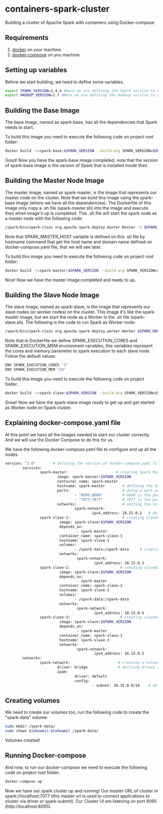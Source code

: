 # containers-spark-cluster

Building a cluster of Apache Spark with containers using Docker-compose

## Requirements

1) [docker](https://docs.docker.com/install/) on your machine.
2) [docker-compose](https://docs.docker.com/compose/install/) on you machine.

## Setting up variables
Before we start building, we need to define some variables.

```bash
export SPARK_VERSION=2.4.4 #Here we are defining the Spark version to create our cluster. The default value is 2.4.4
export HADOOP_VERSION=2.7 #Here we are defining the Hadoop version to support our Spark cluster. The default value is 2.7
```

## Building the Base Image

The base image, named as spark-base, has all the dependencies that Spark needs to start.

To build this image you need to execute the following code on project root folder:

```bash
docker build -t=spark-base:$SPARK_VERSION --build-arg SPARK_VERSION=$SPARK_VERSION --build-arg HADOOP_VERSION=$HADOOP_VERSION ./spark-base/
```

Good! Now you have the spark-base image completed, note that the version of spark-base image is the version of Spark that is installed inside then.

## Building the Master Node Image

The master image, named as spark-master, is the image that represents our master node on the cluster. Note that we build this image using the spark-base image (where we have all the dependencies). The Dockerfile of this image only copy a .sh file (spark-master.sh) into the image and execute then when image's up is completed. This .sh file will start the spark node as a master node with the following code:

```bash
/spark/bin/spark-class org.apache.spark.deploy.master.Master -h $SPARK_MASTER_HOST
```
Note that SPARK_MASTER_HOST variable is defined on this .sh file by hostname command that get the host name and domain name defined on docker-compose.yaml file, that we will see later.

To build this image you need to execute the following code on project root folder:
```bash
docker build -t=spark-master:$SPARK_VERSION --build-arg SPARK_VERSION=$SPARK_VERSION ./spark-master/
```

Nice! Now we have the master image completed and ready to up.

## Building the Slave Node Image

The slave image, named as spark-slave, is the image that represents our slave nodes (or worker nodes) on the cluster. This image it's like the spark-master image, but we start the node as a Worker in the .sh file (spark-slave.sh). The following is the code to run Spark as Worker node:
```bash
/spark/bin/spark-class org.apache.spark.deploy.worker.Worker $SPARK_MASTER_HOST
```
Note that in Dockerfile we define SPARK_EXECUTION_CORES and SPARK_EXECUTION_MEM environment variables, this variables represent the cores and memory parameter to spark execution to each slave node. Follow the default values:
```bash
ENV SPARK_EXECUTION_CORES "1"
ENV SPARK_EXECUTION_MEM "2G"
```

To build this image you need to execute the following code on project folder:
```bash
docker build -t=spark-slave:$SPARK_VERSION --build-arg SPARK_VERSION=$SPARK_VERSION ./spark-slave/
```
Great! Now we have the spark-slave image ready to get up and get started as Worker node on Spark cluster.

## Explaining docker-compose.yaml file

At this point we have all the images needed to start our cluster correctly. And we will use the Docker Compose to do this for us.

We have the following docker-compose.yaml file to configure and up all the nodes.

```bash
version: "3.0"        # defining the version of docker-compose.yaml file format
        services:
                spark-master:                      # creating Spark Master node using spark-master image
                        image: spark-master:$SPARK_VERSION        
                        container_name: spark-master
                        hostname: spark-master        # defining the host name and domain name of this node
                        ports:                        # doing a port pointing from host to node (this allows us to connect to cluster using host IP)
                                - "8095:8080"         # 8080 is the port of UI of Spark Master node, and we can acces then using our 8095 localhost port
                                - "7077:7077"         # 7077 is the port to access the Master Node via spark-shell and submit your applications to the cluster.    
                        networks:                     # setting the network used.
                                spark-network:
                                        ipv4_address: 10.15.0.2   # defining a static ipv4 address respecting the subnet rule defined to this network
                spark-slave-1:                        # creating slave01.
                         image: spark-slave:$SPARK_VERSION
                         depends_on:
                                 - spark-master
                         container_name: spark-slave-1
                         hostname: spark-slave-1
                         volumes:
                                - /spark-data:/spark-data     # creating this volume to read host files in this volume inside cluster.
                         networks:
                                 spark-network:
                                         ipv4_address: 10.15.0.3
                spark-slave-2:                       # creating slave02.
                         image: spark-slave:$SPARK_VERSION
                         depends_on:
                                 - spark-master
                         container_name: spark-slave-2
                         hostname: spark-slave-2
                         volumes:
                                - /spark-data:/spark-data
                         networks:
                                 spark-network:
                                         ipv4_address: 10.15.0.4
                spark-slave-3:                       # creating slave01.
                         image: spark-slave:$SPARK_VERSION
                         depends_on:
                                 - spark-master
                         container_name: spark-slave-3
                         hostname: spark-slave-3
                         networks:
                                 spark-network:
                                         ipv4_address: 10.15.0.5
        networks:
                spark-network:                      # creating a network.
                        driver: bridge              # defining drives as "bridge" where is created a private network between host and containers. If your spark application is running in other container then you need to use this network to connect to cluster. Example: docker run [OPTIONS] --network="cluster_spark_spark-network" [IMAGE]
                        ipam:
                                driver: default
                                config:
                                        - subnet: 10.15.0.0/16    # defining a subnet to this network
```

## Creating volumes

We need to create our volumes too, run the following code to create the "spark-data" volume:

```bash
sudo mkdir /spark-data/
sudo chown $(whoami):$(whoami) /spark-data/
```

Volumes created!

## Running Docker-compose

And now, to run our docker-compose we need to execute the following code on project root folder:

```bash
docker-compose up
```

Now we have our spark cluster up and running! 
Our master URL of cluster in spark://localhost:7077 (this master url is used to connect applications to cluster via driver or spark-submit). 
Our Cluster UI are listening on port 8095 (http://localhost:8095).
